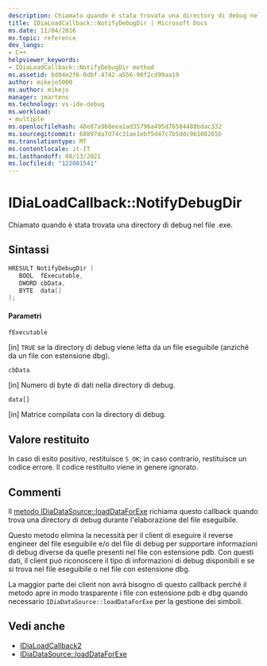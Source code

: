 ```yaml
---
description: Chiamato quando è stata trovata una directory di debug nel file .exe.
title: IDiaLoadCallback::NotifyDebugDir | Microsoft Docs
ms.date: 11/04/2016
ms.topic: reference
dev_langs:
- C++
helpviewer_keywords:
- IDiaLoadCallback::NotifyDebugDir method
ms.assetid: bd04e2f6-0dbf-4742-a556-96f2cd99aa19
author: mikejo5000
ms.author: mikejo
manager: jmartens
ms.technology: vs-ide-debug
ms.workload:
- multiple
ms.openlocfilehash: 48e87a968eea1ad35796a495d76584488bdac332
ms.sourcegitcommit: 68897da7d74c31ae1ebf5d47c7b5ddc9b108265b
ms.translationtype: MT
ms.contentlocale: it-IT
ms.lasthandoff: 08/13/2021
ms.locfileid: "122081541"
---
```

# <a name="idialoadcallbacknotifydebugdir"></a>IDiaLoadCallback::NotifyDebugDir
Chiamato quando è stata trovata una directory di debug nel file .exe.

## <a name="syntax"></a>Sintassi

```C++
HRESULT NotifyDebugDir ( 
   BOOL  fExecutable,
   DWORD cbData,
   BYTE  data[]
);
```

#### <a name="parameters"></a>Parametri
 `fExecutable`

[in] `TRUE` se la directory di debug viene letta da un file eseguibile (anziché da un file con estensione dbg).

 `cbData`

[in] Numero di byte di dati nella directory di debug.

 `data[]`

[in] Matrice compilata con la directory di debug.

## <a name="return-value"></a>Valore restituito
 In caso di esito positivo, restituisce `S_OK`; in caso contrario, restituisce un codice errore. Il codice restituito viene in genere ignorato.

## <a name="remarks"></a>Commenti
 Il [metodo IDiaDataSource::loadDataForExe](../../debugger/debug-interface-access/idiadatasource-loaddataforexe.md) richiama questo callback quando trova una directory di debug durante l'elaborazione del file eseguibile.

 Questo metodo elimina la necessità per il client di eseguire il reverse engineer del file eseguibile e/o del file di debug per supportare informazioni di debug diverse da quelle presenti nel file con estensione pdb. Con questi dati, il client può riconoscere il tipo di informazioni di debug disponibili e se si trova nel file eseguibile o nel file con estensione dbg.

 La maggior parte dei client non avrà bisogno di questo callback perché il metodo apre in modo trasparente i file con estensione pdb e dbg quando necessario `IDiaDataSource::loadDataForExe` per la gestione dei simboli.

## <a name="see-also"></a>Vedi anche
- [IDiaLoadCallback2](../../debugger/debug-interface-access/idialoadcallback2.md)
- [IDiaDataSource::loadDataForExe](../../debugger/debug-interface-access/idiadatasource-loaddataforexe.md)
